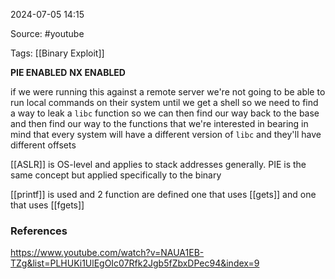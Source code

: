 
2024-07-05 14:15

Source: #youtube 

Tags: [[Binary Exploit]]

**PIE ENABLED**
**NX ENABLED**

if we were running this against a remote server we're not going to be able to run local commands on their system until we get a shell so we need to find a way to leak a `libc` function so we can then find our way back to the base and then find our way to the functions that we're interested in bearing in mind that every system will have a different version of `libc` and they'll have different offsets

[[ASLR]] is OS-level and applies to stack addresses generally. 
PIE is the same concept but applied specifically to the binary 

[[printf]] is used and 2 function are defined one that uses [[gets]] and one that uses [[fgets]] 

### References
https://www.youtube.com/watch?v=NAUA1EB-TZg&list=PLHUKi1UlEgOIc07Rfk2Jgb5fZbxDPec94&index=9